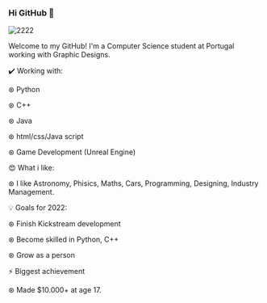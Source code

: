 ### Hi GitHub 👋

![2222](https://user-images.githubusercontent.com/82287232/153542883-f61e2f9f-eae1-4f8c-a8ea-e5022a2e7aef.png)

Welcome to my GitHub! I'm a Computer Science student at Portugal working with Graphic Designs.

✔️ Working with:

  ⊛ Python

  ⊛ C++
  
  ⊛ Java
  
  ⊛ html/css/Java script
  
  ⊛ Game Development (Unreal Engine)
 
😍 What i like:

  ⊛ I like Astronomy, Phisics, Maths, Cars, Programming, Designing, Industry Management.

💡 Goals for 2022:

  ⊛ Finish Kickstream development

  ⊛ Become skilled in Python, C++

  ⊛ Grow as a person

⚡ Biggest achievement

  ⊛ Made $10.000+ at age 17.
